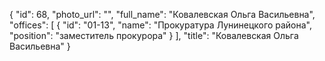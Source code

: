 {
    "id": 68,
    "photo_url": "",
    "full_name": "Ковалевская Ольга Васильевна",
    "offices": [
        {
            "id": "01-13",
            "name": "Прокуратура Лунинецкого района",
            "position": "заместитель прокурора"
        }
    ],
    "title": "Ковалевская Ольга Васильевна"
}